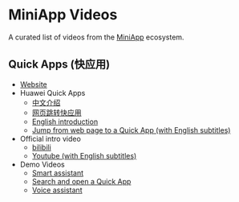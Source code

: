 # MiniApp Videos

A curated list of videos from the [MiniApp](https://github.com/w3c/miniapp) ecosystem.

## Quick Apps (快应用)

* [Website](https://www.quickapp.cn/)
* Huawei Quick Apps
  * [中文介绍](https://developer.huawei.com/consumer/cn/quickApp)
  * [网页跳转快应用](https://developer.huawei.com/consumer/cn/doc/development/quickApp-Guides/quickapp-video-web-to-quickapp)
  * [English introduction](https://developer.huawei.com/consumer/en/quickApp)
  * [Jump from web page to a Quick App (with English subtitles)](https://youtu.be/9EoXqmdsZ-A)
* Official intro video
  * [bilibili](https://www.bilibili.com/video/av36952800/)
  * [Youtube (with English subtitles)](https://youtu.be/Ubf9M0zTY5c)
* Demo Videos
  * [Smart assistant](https://youtu.be/2TGSsUWvLk8)
  * [Search and open a Quick App](https://youtu.be/FfkOgYvw1yM)
  * [Voice assistant](https://youtu.be/dbLWPKumTW0)